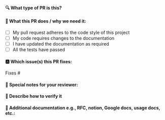 <br>

<!--
#### 🫰Thanks for sending a pull request!  Here are some tips for you:

1. If this is your first time, please read our contributor guidelines: 
📇 https://github.com/OpenIMSDK/Open-IM-Server/blob/main/CONTRIBUTING.md
2. Ensure you have added or ran the appropriate tests for your PR.
-->
#### 🔍 What type of PR is this?

<!--
We need to tag this PR, which you should learn about in the contributor guide.

Add one of the following kinds:
/kind bug
/kind cleanup
/kind documentation
/kind feature

Optionally add one or more of the following kinds if applicable:
/kind api-change
/kind deprecation
/kind failing-test
/kind flake
/kind regression
-->


#### 👀 What this PR does / why we need it:
<!-- What this PR does? -->
<!-- Make sure your pr passes the CI checks and do check the following fields as needed -->
- [ ] My pull request adheres to the code style of this project
- [ ] My code requires changes to the documentation
- [ ] I have updated the documentation as required
- [ ] All the tests have passed

<!--Why do we need this PR?-->


#### 🅰 Which issue(s) this PR fixes:
<!--
*Automatically closes linked issue when PR is merged https://docs.github.com/en/issues/tracking-your-work-with-issues/linking-a-pull-request-to-an-issue
Usage: `Fixes #<issue number>`, or `Fixes (paste link of issue)`.
If there are multiple PRS, use `Resolves #10, resolves #123, resolves octo-org/octo-repo#100`
If there is a relevant PR, use `octo-org/octo-repo#123`
-->

Fixes #

#### 📝 Special notes for your reviewer:

<!-- What else would you tell someone who reviews your code -->

#### 🎯 Describe how to verify it

<!-- Make sure to execute it `make all` locally, and it passed the test.-->

#### 📑 Additional documentation e.g., RFC, notion, Google docs, usage docs, etc.:


<!--
This section can be blank if this pull request does not require a release note.

When adding links which point to resources within git repositories, like
KEPs or supporting documentation, please reference a specific commit and avoid
linking directly to the master branch. This ensures that links reference a
specific point in time, rather than a document that may change over time.

In the sharers Guide, we recommend the following documents:
1. Using GitHub RFCs template: https://github.com/OpenIMSDK/community/blob/main/0000-template.md
2. Use Google Docs OR Notion and share it with the community.
-->
